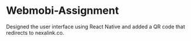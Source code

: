 # Webmobi-Assignment
Designed the user interface using React Native and added a QR code that redirects to nexalink.co.
